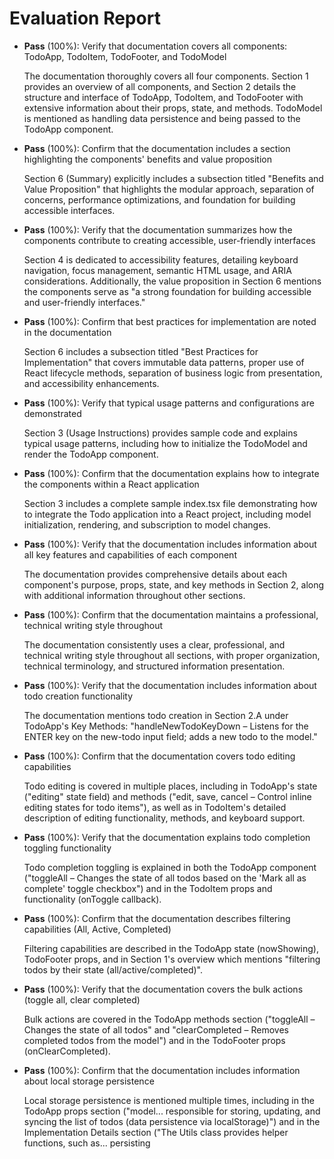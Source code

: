 # Evaluation Report

- **Pass** (100%): Verify that documentation covers all components: TodoApp, TodoItem, TodoFooter, and TodoModel
  
  The documentation thoroughly covers all four components. Section 1 provides an overview of all components, and Section 2 details the structure and interface of TodoApp, TodoItem, and TodoFooter with extensive information about their props, state, and methods. TodoModel is mentioned as handling data persistence and being passed to the TodoApp component.

- **Pass** (100%): Confirm that the documentation includes a section highlighting the components' benefits and value proposition
  
  Section 6 (Summary) explicitly includes a subsection titled "Benefits and Value Proposition" that highlights the modular approach, separation of concerns, performance optimizations, and foundation for building accessible interfaces.

- **Pass** (100%): Verify that the documentation summarizes how the components contribute to creating accessible, user-friendly interfaces
  
  Section 4 is dedicated to accessibility features, detailing keyboard navigation, focus management, semantic HTML usage, and ARIA considerations. Additionally, the value proposition in Section 6 mentions the components serve as "a strong foundation for building accessible and user-friendly interfaces."

- **Pass** (100%): Confirm that best practices for implementation are noted in the documentation
  
  Section 6 includes a subsection titled "Best Practices for Implementation" that covers immutable data patterns, proper use of React lifecycle methods, separation of business logic from presentation, and accessibility enhancements.

- **Pass** (100%): Verify that typical usage patterns and configurations are demonstrated
  
  Section 3 (Usage Instructions) provides sample code and explains typical usage patterns, including how to initialize the TodoModel and render the TodoApp component.

- **Pass** (100%): Confirm that the documentation explains how to integrate the components within a React application
  
  Section 3 includes a complete sample index.tsx file demonstrating how to integrate the Todo application into a React project, including model initialization, rendering, and subscription to model changes.

- **Pass** (100%): Verify that the documentation includes information about all key features and capabilities of each component
  
  The documentation provides comprehensive details about each component's purpose, props, state, and key methods in Section 2, along with additional information throughout other sections.

- **Pass** (100%): Confirm that the documentation maintains a professional, technical writing style throughout
  
  The documentation consistently uses a clear, professional, and technical writing style throughout all sections, with proper organization, technical terminology, and structured information presentation.

- **Pass** (100%): Verify that the documentation includes information about todo creation functionality
  
  The documentation mentions todo creation in Section 2.A under TodoApp's Key Methods: "handleNewTodoKeyDown – Listens for the ENTER key on the new-todo input field; adds a new todo to the model."

- **Pass** (100%): Confirm that the documentation covers todo editing capabilities
  
  Todo editing is covered in multiple places, including in TodoApp's state ("editing" state field) and methods ("edit, save, cancel – Control inline editing states for todo items"), as well as in TodoItem's detailed description of editing functionality, methods, and keyboard support.

- **Pass** (100%): Verify that the documentation explains todo completion toggling functionality
  
  Todo completion toggling is explained in both the TodoApp component ("toggleAll – Changes the state of all todos based on the 'Mark all as complete' toggle checkbox") and in the TodoItem props and functionality (onToggle callback).

- **Pass** (100%): Confirm that the documentation describes filtering capabilities (All, Active, Completed)
  
  Filtering capabilities are described in the TodoApp state (nowShowing), TodoFooter props, and in Section 1's overview which mentions "filtering todos by their state (all/active/completed)".

- **Pass** (100%): Verify that the documentation covers the bulk actions (toggle all, clear completed)
  
  Bulk actions are covered in the TodoApp methods section ("toggleAll – Changes the state of all todos" and "clearCompleted – Removes completed todos from the model") and in the TodoFooter props (onClearCompleted).

- **Pass** (100%): Confirm that the documentation includes information about local storage persistence
  
  Local storage persistence is mentioned multiple times, including in the TodoApp props section ("model... responsible for storing, updating, and syncing the list of todos (data persistence via localStorage)") and in the Implementation Details section ("The Utils class provides helper functions, such as... persisting